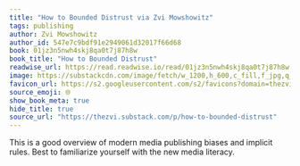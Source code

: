 ```yaml
---
title: "How to Bounded Distrust via Zvi Mowshowitz"
tags: publishing
author: Zvi Mowshowitz
author_id: 547e7c9bdf91e2949061d32017f66d68
book: 01jz3n5nwh4skj8qa0t7j87h8w
book_title: "How to Bounded Distrust"
readwise_url: https://read.readwise.io/read/01jz3n5nwh4skj8qa0t7j87h8w
image: https://substackcdn.com/image/fetch/w_1200,h_600,c_fill,f_jpg,q_auto:good,fl_progressive:steep,g_auto/https%3A%2F%2Fsubstack-post-media.s3.amazonaws.com%2Fpublic%2Fimages%2F0fb1602a-a62a-45b0-b03c-ba39a33f8ee0_512x512.png
favicon_url: https://s2.googleusercontent.com/s2/favicons?domain=thezvi.substack.com
source_emoji: 🌐
show_book_meta: true
hide_title: true
source_url: "https://thezvi.substack.com/p/how-to-bounded-distrust"
---
```


This is a good overview of modern media publishing biases and implicit rules. Best to familiarize yourself with the new media literacy.